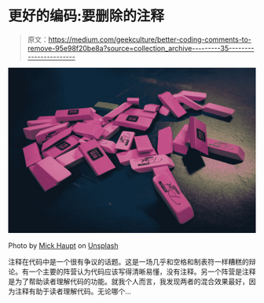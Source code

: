 # 更好的编码:要删除的注释

> 原文：<https://medium.com/geekculture/better-coding-comments-to-remove-95e98f20be8a?source=collection_archive---------35----------------------->

![](img/54a677785f4f08d0565cff076a50c6c3.png)

Photo by [Mick Haupt](https://unsplash.com/@rocinante_11?utm_source=medium&utm_medium=referral) on [Unsplash](https://unsplash.com?utm_source=medium&utm_medium=referral)

注释在代码中是一个很有争议的话题。这是一场几乎和空格和制表符一样糟糕的辩论。有一个主要的阵营认为代码应该写得清晰易懂，没有注释。另一个阵营是注释是为了帮助读者理解代码的功能。就我个人而言，我发现两者的混合效果最好，因为注释有助于读者理解代码。无论哪个…